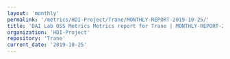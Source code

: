 ```yaml
---
layout: 'monthly'
permalink: '/metrics/HDI-Project/Trane/MONTHLY-REPORT-2019-10-25/'
title: 'DAI Lab OSS Metrics Metrics report for Trane | MONTHLY-REPORT-2019-10-25'
organization: 'HDI-Project'
repository: 'Trane'
current_date: '2019-10-25'
---
```

